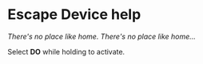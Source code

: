# Escape Device help

*There's no place like home. There's no place like home...*

Select **DO** while holding to activate.

